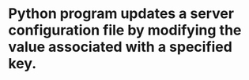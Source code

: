 # Python program updates a server configuration file by modifying the value associated with a specified key.
